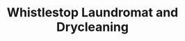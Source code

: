 ---
title: "Whistlestop Laundromat and Drycleaning"
url: /hornell/whistlestop-laundromat-and-drycleaning/
shop: laundry
---
